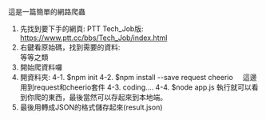 這是一篇簡單的網路爬蟲

1. 先找到要下手的網頁: PTT Tech_Job版: https://www.ptt.cc/bbs/Tech_Job/index.html
2. 右鍵看原始碼，找到需要的資料: <div class="r-ent"> 等等之類
3. 開始爬資料囉
4. 開資料夾:
  4-1. $npm init
  4-2. $npm install --save request cheerio     這邊用到request和cheerio套件
  4-3. coding....
  4-4. $node app.js 執行就可以看到你爬的東西，最後當然可以存起來到本地端。
5. 最後用轉成JSON的格式儲存起來(result.json)
